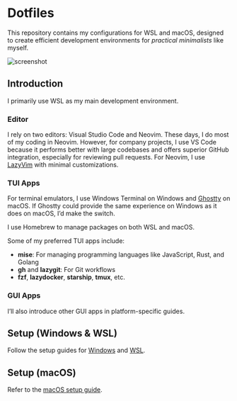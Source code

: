 # Dotfiles  

This repository contains my configurations for WSL and macOS, designed to create efficient development environments for _practical minimalists_ like myself.  

![screenshot](./screenshot.png)

## Introduction  

I primarily use WSL as my main development environment.  

### Editor  

I rely on two editors: Visual Studio Code and Neovim. These days, I do most of my coding in Neovim. However, for company projects, I use VS Code because it performs better with large codebases and offers superior GitHub integration, especially for reviewing pull requests. For Neovim, I use [LazyVim](https://lazyvim.org) with minimal customizations.  

### TUI Apps

For terminal emulators, I use Windows Terminal on Windows and [Ghostty](https://ghostty.org) on macOS. If Ghostty could provide the same experience on Windows as it does on macOS, I’d make the switch.  

I use Homebrew to manage packages on both WSL and macOS.  

Some of my preferred TUI apps include:  

- **mise**: For managing programming languages like JavaScript, Rust, and Golang  
- **gh** and **lazygit**: For Git workflows  
- **fzf**, **lazydocker**, **starship**, **tmux**, etc.  

### GUI Apps

I’ll also introduce other GUI apps in platform-specific guides.  

## Setup (Windows & WSL)  

Follow the setup guides for [Windows](./platforms/windows/README.md) and [WSL](./platforms/linux/README.md).  

## Setup (macOS)  

Refer to the [macOS setup guide](./platforms/mac/README.md).  

